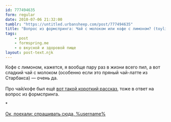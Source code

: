 ```yaml
---
id: 777494635
form: regular
date: 2010-07-06 21:32:00
tumblr: "https://untitled.urbansheep.com/post/777494635"
title: "Вопрос из формспринга: Чай с молоком или кофе с лимоном? (toylike)"
tags:
    - post
    - formspring.me
    - о вкусной и здоровой пище
layout: post-text.njk
---
```


<p class="formspringmeAnswer">Кофе с лимоном, кажется, я вообще пару раз в жизни всего пил, а вот сладкий чай с молоком (особенно если это пряный чай-латте из Старбакса) — очень да.<br/><br/>
Про чай/кофе был ещё <a href="http://untitled.urbansheep.ru/post/403322966">вот такой короткий рассказ</a>, тоже в ответ на вопрос из формспринга.</p>

<p>*</p>

<p class="formspringmeFooter">
    <a href="http://formspring.me/urbansheep?utm_medium=social&amp;utm_source=tumblr&amp;utm_campaign=shareanswer">Ок, поехали: спрашивать сюда, %username%</a>
</p>

